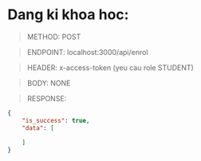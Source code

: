# Dang ki khoa hoc:

> METHOD: POST

> ENDPOINT: localhost:3000/api/enrol

> HEADER: x-access-token (yeu cau role STUDENT)

> BODY:  NONE

> RESPONSE:
 

```json
{
    "is_success": true,
    "data": [
        
    ]
}
```